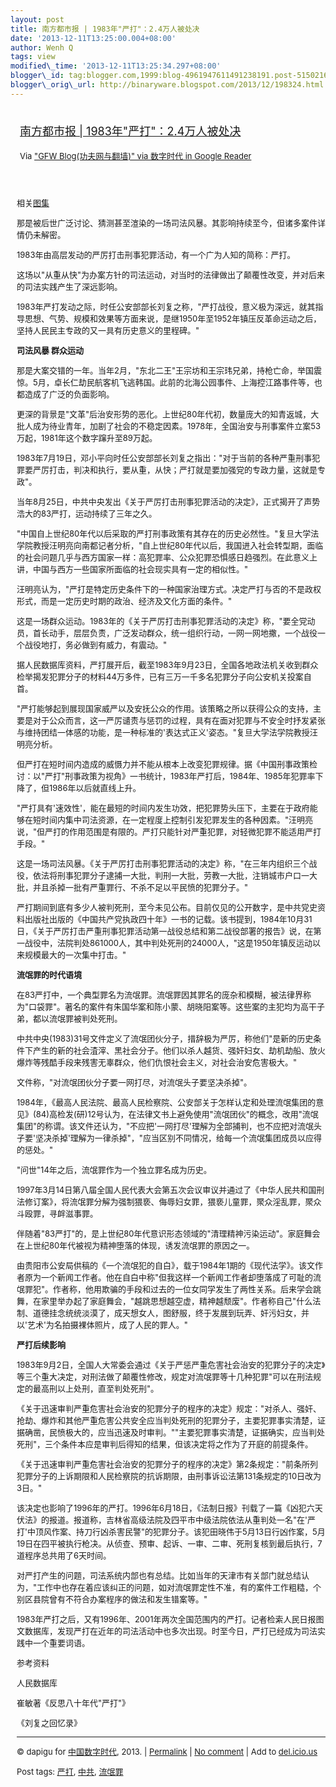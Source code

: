 ```yaml
--- 
layout: post 
title: 南方都市报 | 1983年"严打"：2.4万人被处决 
date: '2013-12-11T13:25:00.004+08:00' 
author: Wenh Q
tags: view
modified\_time: '2013-12-11T13:25:34.297+08:00' 
blogger\_id: tag:blogger.com,1999:blog-4961947611491238191.post-5150216520840636468
blogger\_orig\_url: http://binaryware.blogspot.com/2013/12/198324.html
---
```

<div style="margin: 10px; padding: 5px;">

<div style="font-size: 18px;">

[南方都市报 |
1983年"严打"：2.4万人被处决](http://feedproxy.google.com/~r/chinagfwblog/~3/AVFrjbpT5-c/)

</div>

<div style="font-size: 13px;">

Via ["GFW Blog(功夫网与翻墙)" via 数字时代 in Google
Reader](https://www.blogger.com/blogger.g?blogID=4961947611491238191)

</div>

</div>

<div style="font-size: 13px; padding: 15px 0 10px 10px;">

相关[图集](http://war.163.com/photoview/4T8E0001/39354.html?f=ArticlePview#p=9C13SVE54T8E0001)

那是被后世广泛讨论、猜测甚至渲染的一场司法风暴。其影响持续至今，但诸多案件详情仍未解密。

1983年由高层发动的严厉打击刑事犯罪活动，有一个广为人知的简称：严打。

这场以"从重从快"为办案方针的司法运动，对当时的法律做出了颠覆性改变，并对后来的司法实践产生了深远影响。

1983年严打发动之际，时任公安部部长刘复之称，"严打战役，意义极为深远，就其指导思想、气势、规模和效果等方面来说，是继1950年至1952年镇压反革命运动之后，坚持人民民主专政的又一具有历史意义的里程碑。"

**司法风暴 群众运动**

那是大案交错的一年。当年2月，"东北二王"王宗坊和王宗玮兄弟，持枪亡命，举国震惊。5月，卓长仁劫民航客机飞逃韩国。此前的北海公园事件、上海控江路事件等，也都造成了广泛的负面影响。

更深的背景是"文革"后治安形势的恶化。上世纪80年代初，数量庞大的知青返城，大批人成为待业青年，加剧了社会的不稳定因素。1978年，全国治安与刑事案件立案53万起，1981年这个数字蹿升至89万起。

1983年7月19日，邓小平向时任公安部部长刘复之指出："对于当前的各种严重刑事犯罪要严厉打击，判决和执行，要从重，从快；严打就是要加强党的专政力量，这就是专政"。

当年8月25日，中共中央发出《关于严厉打击刑事犯罪活动的决定》，正式揭开了声势浩大的83严打，运动持续了三年之久。

"中国自上世纪80年代以后采取的严打刑事政策有其存在的历史必然性。"复旦大学法学院教授汪明亮向南都记者分析，"自上世纪80年代以后，我国进入社会转型期，面临的社会问题几乎与西方国家一样：高犯罪率、公众犯罪恐惧感日趋强烈。在此意义上讲，中国与西方一些国家所面临的社会现实具有一定的相似性。"

汪明亮认为，"严打是特定历史条件下的一种国家治理方式。决定严打与否的不是政权形式，而是一定历史时期的政治、经济及文化方面的条件。"

这是一场群众运动。1983年的《关于严厉打击刑事犯罪活动的决定》称，"要全党动员，首长动手，层层负责，广泛发动群众，统一组织行动，一网一网地撒，一个战役一个战役地打，务必做到有威力，有震动。"

据人民数据库资料，严打展开后，截至1983年9月23日，全国各地政法机关收到群众检举揭发犯罪分子的材料44万多件，已有三万一千多名犯罪分子向公安机关投案自首。

"严打能够起到展现国家威严以及安抚公众的作用。该策略之所以获得公众的支持，主要是对于公众而言，这一严厉谴责与惩罚的过程，具有在面对犯罪与不安全时抒发紧张与维持团结一体感的功能，是一种标准的'表达式正义'姿态。"复旦大学法学院教授汪明亮分析。

但严打在短时间内造成的威慑力并不能从根本上改变犯罪规律。据《中国刑事政策检讨：以"严打"刑事政策为视角》一书统计，1983年严打后，1984年、1985年犯罪率下降了，但1986年以后就直线上升。

"严打具有'速效性'，能在最短的时间内发生功效，把犯罪势头压下，主要在于政府能够在短时间内集中司法资源，在一定程度上控制引发犯罪发生的各种因素。"汪明亮说，"但严打的作用范围是有限的。严打只能针对严重犯罪，对轻微犯罪不能适用严打手段。"

这是一场司法风暴。《关于严厉打击刑事犯罪活动的决定》称，"在三年内组织三个战役，依法将刑事犯罪分子逮捕一大批，判刑一大批，劳教一大批，注销城市户口一大批，并且杀掉一批有严重罪行、不杀不足以平民愤的犯罪分子。"

严打期间到底有多少人被判死刑，至今未见公布。目前仅见的公开数字，是中共党史资料出版社出版的《中国共产党执政四十年》一书的记载。该书提到，1984年10月31日，《关于严厉打击严重刑事犯罪活动第一战役总结和第二战役部署的报告》说，在第一战役中，法院判处861000人，其中判处死刑的24000人，"这是1950年镇反运动以来规模最大的一次集中打击。"

**流氓罪的时代语境**

在83严打中，一个典型罪名为流氓罪。流氓罪因其罪名的庞杂和模糊，被法律界称为"口袋罪"。著名的案件有朱国华案和陈小蒙、胡晓阳案等。这些案的主犯均为高干子弟，都以流氓罪被判处死刑。

中共中央(1983)31号文件定义了流氓团伙分子，措辞极为严厉，称他们"是新的历史条件下产生的新的社会渣滓、黑社会分子。他们以杀人越货、强奸妇女、劫机劫船、放火爆炸等残酷手段来残害无辜群众，他们仇恨社会主义，对社会治安危害极大。"

文件称，"对流氓团伙分子要一网打尽，对流氓头子要坚决杀掉"。

1984年，《最高人民法院、最高人民检察院、公安部关于怎样认定和处理流氓集团的意见》(84)高检发(研)12号认为，在法律文书上避免使用"流氓团伙"的概念，改用"流氓集团"的称谓。该文件还认为，"不应把'一网打尽'理解为全部捕判，也不应把对流氓头子要'坚决杀掉'理解为一律杀掉"，"应当区别不同情况，给每一个流氓集团成员以应得的惩处。"

"问世"14年之后，流氓罪作为一个独立罪名成为历史。

1997年3月14日第八届全国人民代表大会第五次会议审议并通过了《中华人民共和国刑法修订案》，将流氓罪分解为强制猥亵、侮辱妇女罪，猥亵儿童罪，聚众淫乱罪，聚众斗殴罪，寻衅滋事罪。

伴随着"83严打"的，是上世纪80年代意识形态领域的"清理精神污染运动"。家庭舞会在上世纪80年代被视为精神堕落的体现，诱发流氓罪的原因之一。

由贵阳市公安局供稿的《一个流氓犯的自白》，载于1984年1期的《现代法学》。该文作者原为一个新闻工作者。他在自白中称"但我这样一个新闻工作者却堕落成了可耻的流氓罪犯"。作者称，他用欺骗的手段和过去的一位女同学发生了两性关系。后来学会跳舞，在家里举办起了家庭舞会，"越跳思想越空虚，精神越颓废"。作者称自己"什么法制、道德挂念统统淡漠了，成天想女人，图舒服，终于发展到玩弄、奸污妇女，并以'艺术'为名拍摄裸体照片，成了人民的罪人。"

**严打后续影响**

1983年9月2日，全国人大常委会通过《关于严惩严重危害社会治安的犯罪分子的决定》等三个重大决定，对刑法做了颠覆性修改，规定对流氓罪等十几种犯罪"可以在刑法规定的最高刑以上处刑，直至判处死刑"。

《关于迅速审判严重危害社会治安的犯罪分子的程序的决定》规定："对杀人、强奸、抢劫、爆炸和其他严重危害公共安全应当判处死刑的犯罪分子，主要犯罪事实清楚，证据确凿，民愤极大的，应当迅速及时审判。""主要犯罪事实清楚，证据确实，应当判处死刑"，三个条件本应是审判后得知的结果，但该决定将之作为了开庭的前提条件。

《关于迅速审判严重危害社会治安的犯罪分子的程序的决定》第2条规定："前条所列犯罪分子的上诉期限和人民检察院的抗诉期限，由刑事诉讼法第131条规定的10日改为3日。"

该决定也影响了1996年的严打。1996年6月18日，《法制日报》刊载了一篇《凶犯六天伏法》的报道。报道称，吉林省高级法院及四平市中级法院依法从重判处一名"在'严打'中顶风作案、持刀行凶杀害民警"的犯罪分子。该犯田晓伟于5月13日行凶作案，5月19日在四平被执行枪决。从侦查、预审、起诉、一审、二审、死刑复核到最后执行，7道程序总共用了6天时间。

对严打产生的问题，司法系统内部也有总结。比如当年的天津市有关部门就总结认为，"工作中也存在着应该纠正的问题，如对流氓罪定性不准，有的案件工作粗糙，个别区县院曾有不符合办案程序的做法和发生错案等。"

1983年严打之后，又有1996年、2001年两次全国范围内的严打。记者检索人民日报图文数据库，发现严打在近年的司法活动中也多次出现。时至今日，严打已经成为司法实践中一个重要词语。

参考资料

人民数据库

崔敏著《反思八十年代"严打"》

《刘复之回忆录》


------------------------------------------------------------------------

© dapigu for [中国数字时代](http://chinadigitaltimes.net/chinese), 2013.
|
[Permalink](http://chinadigitaltimes.net/chinese/2013/12/%E5%8D%97%E6%96%B9%E9%83%BD%E5%B8%82%E6%8A%A5-1983%E5%B9%B4%E4%B8%A5%E6%89%93%EF%BC%9A2-4%E4%B8%87%E4%BA%BA%E8%A2%AB%E5%A4%84%E5%86%B3/)
| [No
comment](http://chinadigitaltimes.net/chinese/2013/12/%E5%8D%97%E6%96%B9%E9%83%BD%E5%B8%82%E6%8A%A5-1983%E5%B9%B4%E4%B8%A5%E6%89%93%EF%BC%9A2-4%E4%B8%87%E4%BA%BA%E8%A2%AB%E5%A4%84%E5%86%B3/#comments)
| Add to
[del.icio.us](http://del.icio.us/post?url=http://chinadigitaltimes.net/chinese/2013/12/%E5%8D%97%E6%96%B9%E9%83%BD%E5%B8%82%E6%8A%A5-1983%E5%B9%B4%E4%B8%A5%E6%89%93%EF%BC%9A2-4%E4%B8%87%E4%BA%BA%E8%A2%AB%E5%A4%84%E5%86%B3/&title=%E5%8D%97%E6%96%B9%E9%83%BD%E5%B8%82%E6%8A%A5%20%7C%201983%E5%B9%B4%E2%80%9D%E4%B8%A5%E6%89%93%E2%80%9D%EF%BC%9A2.4%E4%B8%87%E4%BA%BA%E8%A2%AB%E5%A4%84%E5%86%B3)

Post tags:
[严打](http://chinadigitaltimes.net/chinese/tag/%E4%B8%A5%E6%89%93/?category=10466),
[中共](http://chinadigitaltimes.net/chinese/tag/%E4%B8%AD%E5%85%B1/?category=10466),
[流氓罪](http://chinadigitaltimes.net/chinese/tag/%E6%B5%81%E6%B0%93%E7%BD%AA/?category=10466)

</div>
